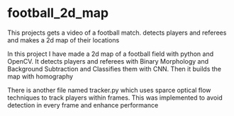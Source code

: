 # football_2d_map
This projects gets a video of a football match. detects players and referees and makes a 2d map of their locations 


In this project I have made a 2d map of a football field with python and OpenCV. 
It detects players and referees with Binary Morphology and Background Subtraction and Classifies them with CNN. 
Then it builds the map with homography

There is another file named tracker.py which uses sparce optical flow techniques to track players within frames.
This was implemented to avoid detection in every frame and enhance performance
